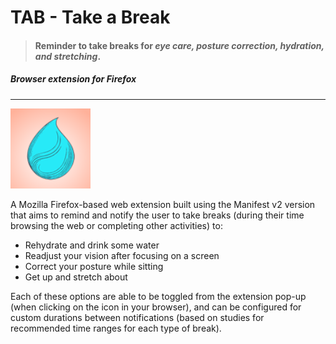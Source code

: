 # TAB - Take a Break 
> #### Reminder to take breaks for ***eye care, posture correction, hydration, and stretching***. 
##### *Browser extension for Firefox*

---
![Extension Icon](icons/logo-128.png)

A Mozilla Firefox-based web extension built using the Manifest v2 version that aims to remind and notify the user to take breaks (during their time browsing the web or completing other activities) to:
* Rehydrate and drink some water
* Readjust your vision after focusing on a screen
* Correct your posture while sitting
* Get up and stretch about

Each of these options are able to be toggled from the extension pop-up (when clicking on the icon in your browser), and can be configured for custom durations between notifications (based on studies for recommended time ranges for each type of break).